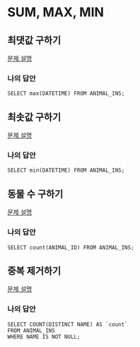 # SUM, MAX, MIN

## 최댓값 구하기
[문제 설명](https://programmers.co.kr/learn/courses/30/lessons/59415)

### 나의 답안
	SELECT max(DATETIME) FROM ANIMAL_INS;
	
## 최솟값 구하기
[문제 설명](https://programmers.co.kr/learn/courses/30/lessons/59038)

### 나의 답안
	SELECT min(DATETIME) FROM ANIMAL_INS;

## 동물 수 구하기
[문제 설명](https://programmers.co.kr/learn/courses/30/lessons/59406)

### 나의 답안
	SELECT count(ANIMAL_ID) FROM ANIMAL_INS;
	
## 중복 제거하기
[문제 설명](https://programmers.co.kr/learn/courses/30/lessons/59408)

### 나의 답안
	SELECT COUNT(DISTINCT NAME) AS `count`
	FROM ANIMAL_INS 
	WHERE NAME IS NOT NULL;